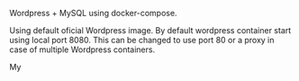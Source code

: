Wordpress + MySQL using docker-compose. 
 

Using default oficial Wordpress image. By default wordpress container start using local port 8080. 
This can be changed to use port 80 or a proxy in case of multiple Wordpress containers. 

My
